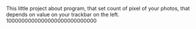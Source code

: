 This little project about program, that set count of pixel of your photos, that depends on value on your trackbar on the left.
1000000000000000000000000000
